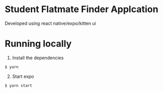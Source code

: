 # Student Flatmate Finder Applcation

Developed using react native/expo/kitten ui 


# Running locally

1. Install the dependencies

```
$ yarn
```

2. Start expo

```
$ yarn start
```
